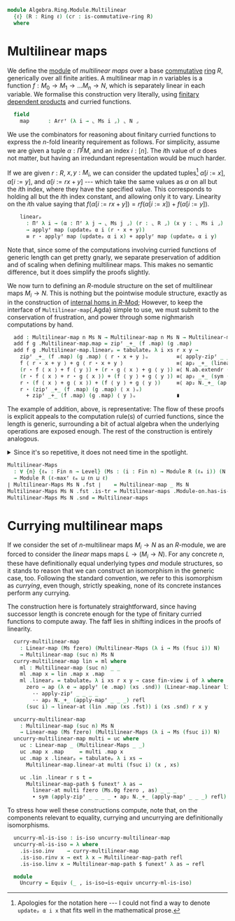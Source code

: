 <!--
```agda
{-# OPTIONS --lossy-unification #-}
open import Algebra.Ring.Module.Notation
open import Algebra.Ring.Commutative
open import Algebra.Group.Notation
open import Algebra.Ring.Module hiding (map)
open import Algebra.Group
open import Algebra.Ring

open import Cat.Prelude hiding (_+_)

open import Data.Fin.Product
open import Data.Fin.Base
```
-->

```agda
module Algebra.Ring.Module.Multilinear
  {ℓ} (R : Ring ℓ) (cr : is-commutative-ring R)
  where
```

# Multilinear maps

<!--
```agda
private module R = Ring-on (R .snd)
open Additive-notation ⦃ ... ⦄
open Module-notation ⦃ ... ⦄

-- XXX: Level subsumption checking _hates_ what I'm doing here with
-- ℓ-maxᶠ, since it doesn't satisfy any definitional equalities like
-- (ℓ-maxᶠ (λ x → f x ⊔ y)) = ℓ-maxᶠ f ⊔ y. The level we pick has to
-- satisfy:
--
--   ℓ-maxᶠ (λ z → ℓ ⊔ ℓₘ z ⊔ ℓₙ ⊔ ℓ-maxᶠ ℓₘ) ≤ _
--
-- floating out the constants, this is
--   ℓ ⊔ ℓₙ ⊔ ℓ-maxᶠ (λ z → ℓₘ n ⊔ ℓ-maxᶠ ℓₘ)
-- and the last term simplifies to ℓ-maxᶠ ℓₘ by reasoning in a
-- lattice.
--
{-# NO_UNIVERSE_CHECK #-}
```
-->

We define the [module] of _multilinear maps_ over a base [commutative]
[ring] $R$, generically over all finite arities. A multilinear map in
$n$ variables is a function $f : M_0 \to M_1 \to \dots M_n \to N$, which
is separately linear in each variable. We formalise this construction
very literally, using [finitary dependent products] and curried
functions.

[module]: Algebra.Ring.Module.html
[ring]: Algebra.Ring.html
[commutative]: Algebra.Ring.Commutative.html
[finitary dependent products]: Data.Fin.Product.html

<!--
```agda
record Multilinear-map (n : Nat) {ℓₘ : Fin n → Level} {ℓₙ}
        (Ms : (i : Fin n) → Module R (ℓₘ i))
        (N : Module R ℓₙ) : Type (ℓ ⊔ ℓₙ ⊔ ℓ-maxᶠ ℓₘ)
  where
  no-eta-equality

  private instance
    _ = module-notation N
    _ : ∀ {i : Fin n} → Module-notation R ⌞ Ms i ⌟
    _ = module-notation (Ms _)
```
-->

```agda
  field
    map      : Arrᶠ (λ i → ⌞ Ms i ⌟) ⌞ N ⌟
```

We use the combinators for reasoning about finitary curried functions to
express the $n$-fold linearity requirement as follows. For simplicity,
assume we are given a tuple $\alpha : \Pi^f M$, and an index $i : [n]$.
The $i$th value of $\alpha$ does not matter, but having an irredundant
representation would be much harder.

If we are given $r : R$, $x, y : M_i$, we can consider the updated
tuples[^updatep] $\alpha[i:=x]$, $\alpha[i:=y]$, and $\alpha[i:=rx+y]$
--- which take the same values as $\alpha$ on all but the $i$th index,
where they have the specified value. This corresponds to holding all but
the $i$th index constant, and allowing only it to vary. Linearity on the
$i$th value saying that $f(\alpha[i:=rx+y]) = rf(\alpha[i:=x]) +
f(\alpha[i:=y])$.

[^updatep]: Apologies for the notation here --- I could not find a way
to denote `updateₚ α i x` that fits well in the mathematical prose.

```agda
    linearₚ
      : Πᶠ λ i → (α : Πᶠ λ j → ⌞ Ms j ⌟) (r : ⌞ R ⌟) (x y : ⌞ Ms i ⌟)
      → applyᶠ map (updateₚ α i (r ⋆ x + y))
      ≡ r ⋆ applyᶠ map (updateₚ α i x) + applyᶠ map (updateₚ α i y)
```

<!--
```agda
  linear-at
    : ∀ i (xs : Πᶠ λ j → ⌞ Ms j ⌟) (r : ⌞ R ⌟) (x y : ⌞ Ms i ⌟)
    → applyᶠ map (updateₚ xs i (r ⋆ x + y))
    ≡ r ⋆ applyᶠ map (updateₚ xs i x) + applyᶠ map (updateₚ xs i y)
  linear-at = indexₚ linearₚ

  pres-+-at
    : ∀ i (xs : Πᶠ λ j → ⌞ Ms j ⌟) (x y : ⌞ Ms i ⌟)
    → applyᶠ map (updateₚ xs i (x + y))
    ≡ applyᶠ map (updateₚ xs i x) + applyᶠ map (updateₚ xs i y)
  pres-+-at i xs x y =
      ap (λ e → applyᶠ map (updateₚ xs i (e + y))) (sym (⋆-id _))
    ·· linear-at i xs R.1r x y
    ·· ap₂ _+_ (⋆-id _) refl

  is-group-hom-at
    : ∀ i (xs : Πᶠ λ j → ⌞ Ms j ⌟)
    → is-group-hom (Module-on→Group-on (Ms i .snd))
                   (Module-on→Group-on (N .snd))
                   λ m → applyᶠ map (updateₚ xs i m)
  is-group-hom-at i xs .is-group-hom.pres-⋆ x y = pres-+-at i xs x y

  pres-⋆-at
    : ∀ i (xs : Πᶠ λ j → ⌞ Ms j ⌟) (r : ⌞ R ⌟) (x : ⌞ Ms i ⌟)
    → applyᶠ map (updateₚ xs i (r ⋆ x))
    ≡ r ⋆ applyᶠ map (updateₚ xs i x)
  pres-⋆-at i xs r x =
      ap (λ e → applyᶠ map (updateₚ xs i e)) (sym +-idr)
    ·· linear-at i xs r x 0g
    ·· (ap₂ _+_ refl (is-group-hom.pres-id (is-group-hom-at i xs)) ∙ +-idr)

-- XXX: Since we're already squishing down a type whose universe level
-- Agda dislikes, one might wonder if we have to use the finitary
-- products in the type of `pres-+ₚ`. The answer is yes, since
-- otherwise `linearᶠ` lives in Setω, which the declare-record-iso
-- tactic is very unhappy about.

open Multilinear-map
open Multilinear-map using (map) public
open Linear-map using (map)

private unquoteDecl eqv = declare-record-iso eqv (quote Multilinear-map)

private variable
  ℓm ℓn : Level
  M N : Module R ℓm
  n : Nat
  ℓₘ : Fin n → Level
  Ms : ∀ i → Module R (ℓₘ i)

Multilinear-map-path
  : ∀ {n} {ℓₘ : Fin n → Level} {N : Module R ℓn} {Ms : (i : Fin n) → Module R (ℓₘ i)}
    {f g : Multilinear-map n Ms N}
  → f .map ≡ g .map
  → f ≡ g
Multilinear-map-path {N = N} {f = f} {g = g} p = go where
  module N = Module-on (N .snd)
  go : f ≡ g
  go i .map = p i
  go i .linearₚ = is-prop→pathp
    (λ i → Πᶠ-is-hlevel 1 λ j → Π-is-hlevel³ 1 λ _ _ _ → Π-is-hlevel 1 λ _ →
      N .fst .is-tr (applyᶠ (p i) _) (_ N.⋆ applyᶠ (p i) _ N.+ applyᶠ (p i) _))
    (f .linearₚ) (g .linearₚ)
    i

Multilinear-maps
  : ∀ {n} {ℓₘ : Fin n → Level}
      {Ms : (i : Fin n) → Module R (ℓₘ i)}
      {N : Module R ℓn}
  → Module-on R (Multilinear-map n Ms N)
Multilinear-maps {n = n} {Ms = Ms} {N = N} = to-module-on mk where
  private
    module Ms i = Module-on (Ms i .snd)
    module N    = Module-on (N .snd)
    instance
      _ = module-notation N
      _ : ∀ {i : Fin n} → Module-notation R ⌞ Ms i ⌟
      _ = module-notation (Ms _)

    -- Normally there would be no way in hell these helpers would ever
    -- be useful... except this module needs lossy-unification for
    -- performance reasonsl so we might as well abuse it for style!
    _⟨_⟩
      : Multilinear-map n Ms N
      → {_ : Πᶠ (λ i → ⌞ Ms i ⌟)} {i : Fin n} → ⌞ Ms i ⌟ → ⌞ N ⌟
    _⟨_⟩ f {xs} {i} x = applyᶠ (f .map) (updateₚ xs i x)

    _⟨_⟩ᵤ
      : ∀ {n ℓ'} {ℓ : Fin n → Level} {P : (i : Fin n) → Type (ℓ i)} {X : Type ℓ'}
      → Arrᶠ P X → {_ : Πᶠ P} {i : Fin n} → P i → X
    _⟨_⟩ᵤ f {xs} {i} x = applyᶠ f (updateₚ xs i x)

    infix 300 _⟨_⟩
    infix 300 _⟨_⟩ᵤ
```
-->

Note that, since some of the computations involving curried functions of
generic length can get pretty gnarly, we separate preservation of
addition and of scaling when defining multilinear maps. This makes no
semantic difference, but it does simplify the proofs slightly.

We now turn to defining an $R$-module structure on the set of
multilinear maps $M_i \to N$. This is nothing but the pointwise module
structure, exactly as in the construction of [internal homs in $R$-Mod];
However, to keep the interface of `Multilinear-map`{.Agda} simple to
use, we must submit to the conservation of frustration, and power
through some nighmarish computations by hand.

[internal homs in $R$-Mod]: Algebra.Ring.Module.Category.html

```agda
  add : Multilinear-map n Ms N → Multilinear-map n Ms N → Multilinear-map n Ms N
  add f g .Multilinear-map.map = zipᶠ _+_ (f .map) (g .map)
  add f g .Multilinear-map.linearₚ = tabulateₚ λ i xs r x y →
    zipᶠ _+_ (f .map) (g .map) ⟨ r ⋆ x + y ⟩ᵤ         ≡⟨ apply-zipᶠ _ _ _ _ ⟩
    f ⟨ r ⋆ x + y ⟩ + g ⟨ r ⋆ x + y ⟩                 ≡⟨ ap₂ _+_ (linear-at f i xs r x y) (linear-at g i xs r x y) ⟩
    (r ⋆ f ⟨ x ⟩ + f ⟨ y ⟩) + (r ⋆ g ⟨ x ⟩ + g ⟨ y ⟩) ≡⟨ N.ab.extendr (N.ab.extendl N.+-comm) ⟩
    (r ⋆ f ⟨ x ⟩ + r ⋆ g ⟨ x ⟩) + (f ⟨ y ⟩ + g ⟨ y ⟩) ≡⟨ ap₂ _+_ (sym (⋆-distribl r _ _)) refl ⟩
    r ⋆ (f ⟨ x ⟩ + g ⟨ x ⟩) + (f ⟨ y ⟩ + g ⟨ y ⟩)     ≡⟨ ap₂ N._+_ (ap (r N.⋆_) (sym (apply-zipᶠ _ _ _ _))) (sym (apply-zipᶠ _ _ _ _)) ⟩
    r ⋆ (zipᶠ _+_ (f .map) (g .map) ⟨ x ⟩ᵤ)
      + zipᶠ _+_ (f .map) (g .map) ⟨ y ⟩ᵤ             ∎
```

The example of addition, above, is representative: The flow of these
proofs is explicit appeals to the computation rule(s) of curried
functions, since the length is generic, surrounding a bit of actual
algebra when the underlying operations are exposed enough. The rest of
the construction is entirely analogous.

<details>
<summary>Since it's so repetitive, it does not need time in the
spotlight.</summary>

```agda
  invm : Multilinear-map n Ms N → Multilinear-map n Ms N
  invm f .map     = mapᶠ N.-_ (f .map)
  invm f .linearₚ = tabulateₚ λ i xs r x y →
    apply-mapᶠ _ _ _ ·· ap N.-_ (linear-at f i xs r x y)
    ·· N.neg-comm
    ·· N.+-comm
    ·· sym (ap₂ N._+_ N.⋆-invr refl)
     ∙ sym (ap₂ N._+_ (ap (r N.⋆_) (apply-mapᶠ _ _ _)) (apply-mapᶠ _ _ _))

  scale : ⌞ R ⌟ → Multilinear-map n Ms N → Multilinear-map n Ms N
  scale r f .map = mapᶠ (r N.⋆_) (f .map)
  scale r f .linearₚ = tabulateₚ λ i xs s x y →
    apply-mapᶠ _ _ _
    ·· ap (r N.⋆_) (linear-at f i xs s x y)
    ·· ⋆-distribl _ _ _
     ∙ ap₂ N._+_ (N.⋆-assoc _ _ _ ·· ap₂ N._⋆_ cr refl ·· sym (N.⋆-assoc _ _ _) ∙ ap (s N.⋆_) (sym (apply-mapᶠ _ _ _)))
                 (sym (apply-mapᶠ _ _ _))

  open make-module hiding (_+_ ; _⋆_)

  mk : make-module R (Multilinear-map n Ms N)
  mk .has-is-set = Iso→is-hlevel 2 eqv $ Σ-is-hlevel 2 (Arrᶠ-is-hlevel 2 (N .fst .is-tr)) λ x →
    is-prop→is-set $ Πᶠ-is-hlevel 1 λ i →
      Π-is-hlevel³ 1 λ _ _ _ → Π-is-hlevel 1 λ _ → N .fst .is-tr _ _

  -- Structure
  mk .make-module._+_ = add
  mk .inv = invm
  mk .make-module._⋆_ = scale
  mk .0g .map = constᶠ N.0g
  mk .0g .linearₚ = tabulateₚ λ i xs r x y →
    apply-constᶠ _ (updateₚ xs i (r ⋆ x + y)) ∙ sym (N.ab.elimr (apply-constᶠ _ _)
    ∙ ap (r N.⋆_) (apply-constᶠ _ _) ∙ N.⋆-idr)

  -- Group laws
  mk .+-assoc x y z = Multilinear-map-path $ funextᶠ λ as →
        apply-zipᶠ _ _ _ as
    ·· ap₂ N._+_ refl (apply-zipᶠ _ _ _ _)
    ·· N.+-assoc ∙ ap₂ N._+_ (sym (apply-zipᶠ N._+_ _ _ _)) refl
     ∙ sym (apply-zipᶠ N._+_ _ _ _)
  mk .+-invl x = Multilinear-map-path $ funextᶠ λ as →
       apply-zipᶠ _ _ _ _
    ·· ap₂ N._+_ (apply-mapᶠ _ _ _) refl
    ·· N.+-invl
     ∙ sym (apply-constᶠ _ _)
  mk .+-idl x = Multilinear-map-path $ funextᶠ λ as →
    apply-zipᶠ _ _ _ _ ∙ N.ab.eliml (apply-constᶠ _ _)
  mk .+-comm x y = Multilinear-map-path $ funextᶠ λ as →
    apply-zipᶠ _ _ _ _ ∙ N.+-comm ∙ sym (apply-zipᶠ N._+_ _ _ _)

  -- Action laws
  mk .⋆-distribl r x y = Multilinear-map-path $ funextᶠ λ as →
        apply-mapᶠ _ _ _
    ·· ap (r N.⋆_) (apply-zipᶠ _ _ _ _)
    ·· N.⋆-distribl _ _ _
    ·· sym (ap₂ N._+_ (apply-mapᶠ _ _ _) (apply-mapᶠ _ _ _))
    ·· sym (apply-zipᶠ N._+_ _ _ _)
  mk .⋆-distribr r x y = Multilinear-map-path $ funextᶠ λ as →
        apply-mapᶠ _ _ _
    ·· N.⋆-distribr _ _ _
    ·· sym (ap₂ N._+_ (apply-mapᶠ (r N.⋆_) _ _) (apply-mapᶠ (x N.⋆_) _ _))
      ∙ sym (apply-zipᶠ N._+_ _ _ _)
  mk .⋆-assoc r s x = Multilinear-map-path $ funextᶠ λ as →
        apply-mapᶠ _ _ _
    ·· ap (r N.⋆_) (apply-mapᶠ _ _ _)
    ·· N.⋆-assoc _ _ _
      ∙ sym (apply-mapᶠ _ _ _)
  mk .⋆-id x = Multilinear-map-path $ funextᶠ λ as → apply-mapᶠ _ _ _ ∙ N.⋆-id _
```
</details>

```agda
Multilinear-Maps
  : ∀ {n} {ℓₘ : Fin n → Level} (Ms : (i : Fin n) → Module R (ℓₘ i)) (N : Module R ℓn)
  → Module R (ℓ-maxᶠ ℓₘ ⊔ ℓn ⊔ ℓ)
∣ Multilinear-Maps Ms N .fst ∣    = Multilinear-map _ Ms N
Multilinear-Maps Ms N .fst .is-tr = Multilinear-maps .Module-on.has-is-set
Multilinear-Maps Ms N .snd = Multilinear-maps
```

# Currying multilinear maps

If we consider the set of $n$-multilinear maps $M_i \to N$ as an
$R$-module, we are forced to consider the _linear_ maps maps $L \to (M_i
\to N)$. For any concrete $n$, these have definitionally equal
underlying types _and_ module structures, so it stands to reason that we
can construct an isomorphism in the generic case, too. Following the
standard convention, we refer to this isomorphism as _currying_, even
though, strictly speaking, none of its concrete instances perform any
currying.

<!--
```agda
module _
  {n} {ℓₘ : Fin (suc n) → Level}
  {Ms : (i : Fin (suc n)) → Module R (ℓₘ i)}
  {N : Module R ℓn}
  where

  private
    module N = Module-on (N .snd)
    module Ms i = Module-on (Ms i .snd)
```
-->

The construction here is fortunately straightforward, since having
successor length is concrete enough for the type of finitary curried
functions to compute away. The faff lies in shifting indices in the
proofs of linearity.

```agda
  curry-multilinear-map
    : Linear-map (Ms fzero) (Multilinear-Maps (λ i → Ms (fsuc i)) N)
    → Multilinear-map (suc n) Ms N
  curry-multilinear-map lin = ml where
    ml : Multilinear-map (suc n) _ _
    ml .map x = lin .map x .map
    ml .linearₚ = tabulateₚ λ i xs r x y → case fin-view i of λ where
      zero → ap (λ e → applyᶠ (e .map) (xs .snd)) (Linear-map.linear lin r x y)
        ·· apply-zipᶠ _ _ _ _
        ·· ap₂ N._+_ (apply-mapᶠ _ _ _) refl
      (suc i) → linear-at (lin .map (xs .fst)) i (xs .snd) r x y

  uncurry-multilinear-map
    : Multilinear-map (suc n) Ms N
    → Linear-map (Ms fzero) (Multilinear-Maps (λ i → Ms (fsuc i)) N)
  uncurry-multilinear-map multi = uc where
    uc : Linear-map _ (Multilinear-Maps _ _)
    uc .map x .map     = multi .map x
    uc .map x .linearₚ = tabulateₚ λ i xs →
      Multilinear-map.linear-at multi (fsuc i) (x , xs)

    uc .lin .linear r s t =
      Multilinear-map-path $ funextᶠ λ as →
        linear-at multi fzero (Ms.0g fzero , as) _ _ _
        ∙ sym (apply-zipᶠ _ _ _ _ ∙ ap₂ N._+_ (apply-mapᶠ _ _ _) refl)
```

To stress how well these constructions compute, note that, on the
components relevant to equality, currying and uncurrying are
definitionally isomorphisms.

```agda
  uncurry-ml-is-iso : is-iso uncurry-multilinear-map
  uncurry-ml-is-iso = λ where
    .is-iso.inv    → curry-multilinear-map
    .is-iso.rinv x → ext λ x → Multilinear-map-path refl
    .is-iso.linv x → Multilinear-map-path $ funextᶠ λ as → refl

  module
    Uncurry = Equiv (_ , is-iso→is-equiv uncurry-ml-is-iso)
```

<!--
```agda
1-linear-map
  : ∀ {ℓₘ : Fin 1 → Level} {M : (i : Fin 1) → Module R (ℓₘ i)}
  → Linear-map (M fzero) N → Multilinear-map 1 {ℓₘ = ℓₘ} M N
1-linear-map x .map = x .map
1-linear-map x .linearₚ = (λ _ → x .linear) , tt
```
-->
